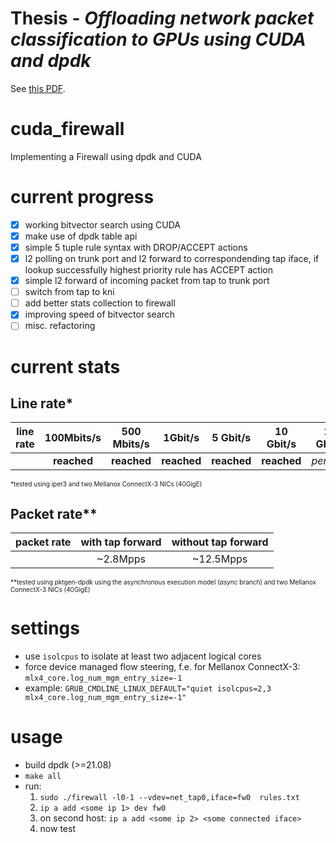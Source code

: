 # Thesis - *Offloading network packet classification to GPUs using CUDA and dpdk*
See [this PDF](https://github.com/daschr/cuda_firewall/blob/e4e9b63af005667067a52d3d302dcd39398bfcf8/thesis.pdf).

# cuda_firewall
Implementing a Firewall using dpdk and CUDA
# current progress
- [x] working bitvector search using CUDA
- [x] make use of dpdk table api
- [x] simple 5 tuple rule syntax with DROP/ACCEPT actions
- [x] l2 polling on trunk port and l2 forward to correspondending tap iface, if lookup successfully highest priority rule has ACCEPT action
- [x] simple l2 forward of incoming packet from tap to trunk port
- [ ] switch from tap to kni
- [ ] add better stats collection to firewall
- [x] improving speed of bitvector search
- [ ] misc. refactoring

# current stats

## Line rate*
| line rate | 100Mbits/s | 500 Mbits/s | 1Gbit/s | 5 Gbit/s | 10 Gbit/s | 20 Gbit/s | 40 Gbit/s|
|-----------|:----------:|:-----------:|:-------:|:--------:|:---------:|:---------:|:--------:|
||**reached**|**reached**|**reached**|**reached**|**reached**|*pending*|*pending*|

 <font size="1"> *tested using iper3 and two Mellanox ConnectX-3 NICs (40GigE)</font> 


## Packet rate**

| packet rate | with tap forward | without tap forward |
|-----------|:----------:|:-----------:|
||~2.8Mpps|~12.5Mpps|

 <font size="1"> **tested using pktgen-dpdk using the asynchronous execution model (*async* branch) and two Mellanox ConnectX-3 NICs (40GigE)</font> 

# settings
* use `isolcpus` to isolate at least two adjacent logical cores
* force device managed flow steering, f.e. for Mellanox ConnectX-3: `mlx4_core.log_num_mgm_entry_size=-1`
* example: `GRUB_CMDLINE_LINUX_DEFAULT="quiet isolcpus=2,3 mlx4_core.log_num_mgm_entry_size=-1"`

# usage

* build dpdk (>=21.08)
* `make all`
* run:
   1. `sudo ./firewall -l0-1 --vdev=net_tap0,iface=fw0  rules.txt`
   2. `ip a add <some ip 1> dev fw0`
   3. on second host: `ip a add <some ip 2> <some connected iface>`
   4. now test 
